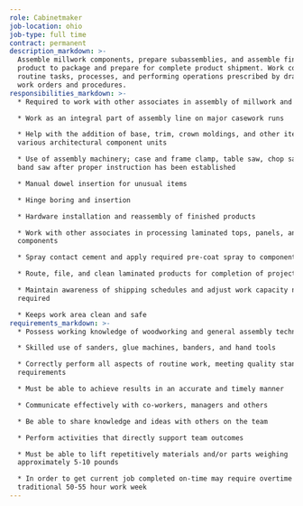 ```yaml
---
role: Cabinetmaker
job-location: ohio
job-type: full time
contract: permanent
description_markdown: >-
  Assemble millwork components, prepare subassemblies, and assemble finished
  product to package and prepare for complete product shipment. Work consists of
  routine tasks, processes, and performing operations prescribed by drawings,
  work orders and procedures.
responsibilities_markdown: >-
  * Required to work with other associates in assembly of millwork and casework

  * Work as an integral part of assembly line on major casework runs

  * Help with the addition of base, trim, crown moldings, and other items to
  various architectural component units

  * Use of assembly machinery; case and frame clamp, table saw, chop saw and
  band saw after proper instruction has been established

  * Manual dowel insertion for unusual items

  * Hinge boring and insertion

  * Hardware installation and reassembly of finished products

  * Work with other associates in processing laminated tops, panels, and
  components

  * Spray contact cement and apply required pre-coat spray to components

  * Route, file, and clean laminated products for completion of project

  * Maintain awareness of shipping schedules and adjust work capacity needs as
  required

  * Keeps work area clean and safe
requirements_markdown: >-
  * Possess working knowledge of woodworking and general assembly techniques

  * Skilled use of sanders, glue machines, banders, and hand tools

  * Correctly perform all aspects of routine work, meeting quality standards and
  requirements

  * Must be able to achieve results in an accurate and timely manner

  * Communicate effectively with co-workers, managers and others

  * Be able to share knowledge and ideas with others on the team

  * Perform activities that directly support team outcomes

  * Must be able to lift repetitively materials and/or parts weighing
  approximately 5-10 pounds

  * In order to get current job completed on-time may require overtime beyond
  traditional 50-55 hour work week
---
```


